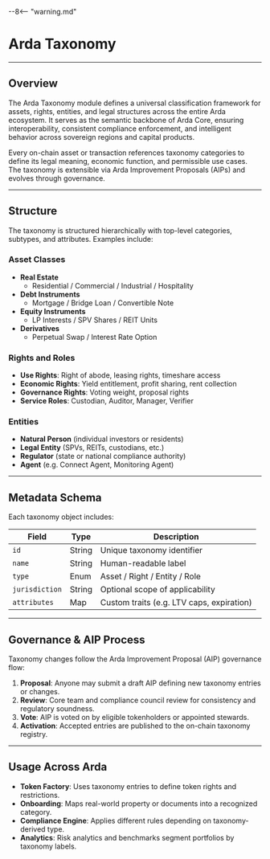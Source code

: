--8<-- "warning.md"

# Arda Taxonomy

---

## Overview

The Arda Taxonomy module defines a universal classification framework for assets, rights, entities, and legal structures across the entire Arda ecosystem. It serves as the semantic backbone of Arda Core, ensuring interoperability, consistent compliance enforcement, and intelligent behavior across sovereign regions and capital products.

Every on-chain asset or transaction references taxonomy categories to define its legal meaning, economic function, and permissible use cases. The taxonomy is extensible via Arda Improvement Proposals (AIPs) and evolves through governance.

---

## Structure

The taxonomy is structured hierarchically with top-level categories, subtypes, and attributes. Examples include:

### Asset Classes

- **Real Estate**
  - Residential / Commercial / Industrial / Hospitality
- **Debt Instruments**
  - Mortgage / Bridge Loan / Convertible Note
- **Equity Instruments**
  - LP Interests / SPV Shares / REIT Units
- **Derivatives**
  - Perpetual Swap / Interest Rate Option

### Rights and Roles

- **Use Rights**: Right of abode, leasing rights, timeshare access
- **Economic Rights**: Yield entitlement, profit sharing, rent collection
- **Governance Rights**: Voting weight, proposal rights
- **Service Roles**: Custodian, Auditor, Manager, Verifier

### Entities

- **Natural Person** (individual investors or residents)
- **Legal Entity** (SPVs, REITs, custodians, etc.)
- **Regulator** (state or national compliance authority)
- **Agent** (e.g. Connect Agent, Monitoring Agent)

---

## Metadata Schema

Each taxonomy object includes:

| Field | Type | Description |
|-------|------|-------------|
| `id` | String | Unique taxonomy identifier |
| `name` | String | Human-readable label |
| `type` | Enum | Asset / Right / Entity / Role |
| `jurisdiction` | String | Optional scope of applicability |
| `attributes` | Map | Custom traits (e.g. LTV caps, expiration) |

---

## Governance & AIP Process

Taxonomy changes follow the Arda Improvement Proposal (AIP) governance flow:

1. **Proposal**: Anyone may submit a draft AIP defining new taxonomy entries or changes.
2. **Review**: Core team and compliance council review for consistency and regulatory soundness.
3. **Vote**: AIP is voted on by eligible tokenholders or appointed stewards.
4. **Activation**: Accepted entries are published to the on-chain taxonomy registry.

---

## Usage Across Arda

- **Token Factory**: Uses taxonomy entries to define token rights and restrictions.
- **Onboarding**: Maps real-world property or documents into a recognized category.
- **Compliance Engine**: Applies different rules depending on taxonomy-derived type.
- **Analytics**: Risk analytics and benchmarks segment portfolios by taxonomy labels.
